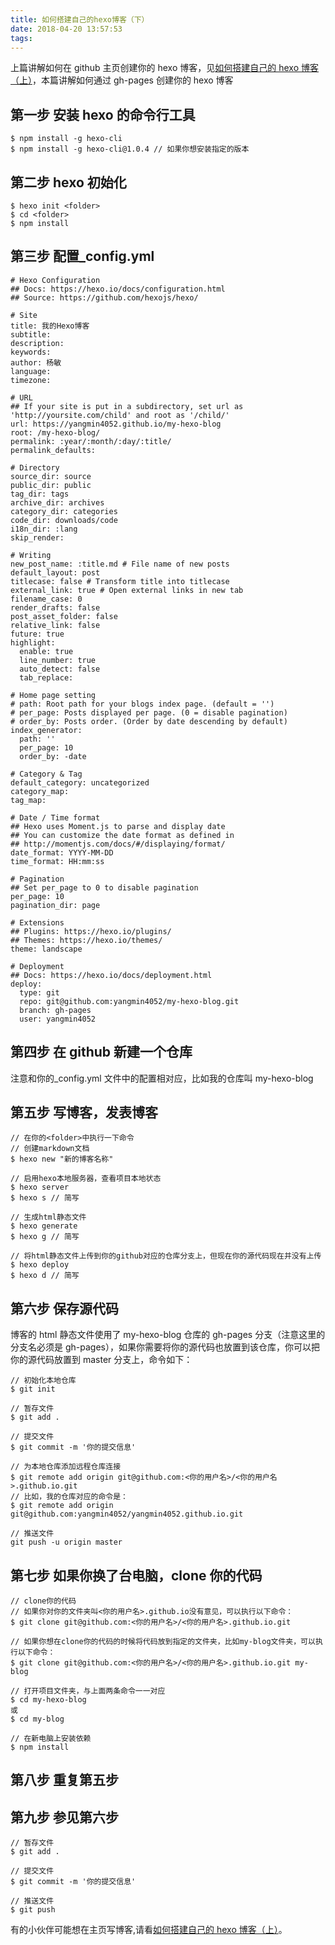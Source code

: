 ```yaml
---
title: 如何搭建自己的hexo博客（下）
date: 2018-04-20 13:57:53
tags:
---
```


上篇讲解如何在 github 主页创建你的 hexo 博客，见[如何搭建自己的 hexo 博客（上）](https://yangmin4052.github.io/my-hexo-blog/2018/04/20/%E5%A6%82%E4%BD%95%E6%90%AD%E5%BB%BA%E8%87%AA%E5%B7%B1%E7%9A%84hexo%E5%8D%9A%E5%AE%A2%EF%BC%88%E4%B8%8A%EF%BC%89/)，本篇讲解如何通过 gh-pages 创建你的 hexo 博客

## 第一步 安装 hexo 的命令行工具

```
$ npm install -g hexo-cli
$ npm install -g hexo-cli@1.0.4 // 如果你想安装指定的版本
```

## 第二步 hexo 初始化

```
$ hexo init <folder>
$ cd <folder>
$ npm install
```

## 第三步 配置\_config.yml

```
# Hexo Configuration
## Docs: https://hexo.io/docs/configuration.html
## Source: https://github.com/hexojs/hexo/

# Site
title: 我的Hexo博客
subtitle:
description:
keywords:
author: 杨敏
language:
timezone:

# URL
## If your site is put in a subdirectory, set url as 'http://yoursite.com/child' and root as '/child/'
url: https://yangmin4052.github.io/my-hexo-blog
root: /my-hexo-blog/
permalink: :year/:month/:day/:title/
permalink_defaults:

# Directory
source_dir: source
public_dir: public
tag_dir: tags
archive_dir: archives
category_dir: categories
code_dir: downloads/code
i18n_dir: :lang
skip_render:

# Writing
new_post_name: :title.md # File name of new posts
default_layout: post
titlecase: false # Transform title into titlecase
external_link: true # Open external links in new tab
filename_case: 0
render_drafts: false
post_asset_folder: false
relative_link: false
future: true
highlight:
  enable: true
  line_number: true
  auto_detect: false
  tab_replace:

# Home page setting
# path: Root path for your blogs index page. (default = '')
# per_page: Posts displayed per page. (0 = disable pagination)
# order_by: Posts order. (Order by date descending by default)
index_generator:
  path: ''
  per_page: 10
  order_by: -date

# Category & Tag
default_category: uncategorized
category_map:
tag_map:

# Date / Time format
## Hexo uses Moment.js to parse and display date
## You can customize the date format as defined in
## http://momentjs.com/docs/#/displaying/format/
date_format: YYYY-MM-DD
time_format: HH:mm:ss

# Pagination
## Set per_page to 0 to disable pagination
per_page: 10
pagination_dir: page

# Extensions
## Plugins: https://hexo.io/plugins/
## Themes: https://hexo.io/themes/
theme: landscape

# Deployment
## Docs: https://hexo.io/docs/deployment.html
deploy:
  type: git
  repo: git@github.com:yangmin4052/my-hexo-blog.git
  branch: gh-pages
  user: yangmin4052
```

## 第四步 在 github 新建一个仓库

注意和你的\_config.yml 文件中的配置相对应，比如我的仓库叫 my-hexo-blog

## 第五步 写博客，发表博客

```
// 在你的<folder>中执行一下命令
// 创建markdown文档
$ hexo new "新的博客名称"

// 启用hexo本地服务器，查看项目本地状态
$ hexo server
$ hexo s // 简写

// 生成html静态文件
$ hexo generate
$ hexo g // 简写

// 将html静态文件上传到你的github对应的仓库分支上，但现在你的源代码现在并没有上传
$ hexo deploy
$ hexo d // 简写
```

## 第六步 保存源代码

博客的 html 静态文件使用了 my-hexo-blog 仓库的 gh-pages 分支（注意这里的分支名必须是 gh-pages），如果你需要将你的源代码也放置到该仓库，你可以把你的源代码放置到 master 分支上，命令如下：

```
// 初始化本地仓库
$ git init

// 暂存文件
$ git add .

// 提交文件
$ git commit -m '你的提交信息'

// 为本地仓库添加远程仓库连接
$ git remote add origin git@github.com:<你的用户名>/<你的用户名>.github.io.git
// 比如，我的仓库对应的命令是：
$ git remote add origin git@github.com:yangmin4052/yangmin4052.github.io.git

// 推送文件
git push -u origin master
```

## 第七步 如果你换了台电脑，clone 你的代码

```
// clone你的代码
// 如果你对你的文件夹叫<你的用户名>.github.io没有意见，可以执行以下命令：
$ git clone git@github.com:<你的用户名>/<你的用户名>.github.io.git

// 如果你想在clone你的代码的时候将代码放到指定的文件夹，比如my-blog文件夹，可以执行以下命令：
$ git clone git@github.com:<你的用户名>/<你的用户名>.github.io.git my-blog

// 打开项目文件夹，与上面两条命令一一对应
$ cd my-hexo-blog
或
$ cd my-blog

// 在新电脑上安装依赖
$ npm install
```

## 第八步 重复第五步

## 第九步 参见第六步

```
// 暂存文件
$ git add .

// 提交文件
$ git commit -m '你的提交信息'

// 推送文件
$ git push
```

有的小伙伴可能想在主页写博客,请看[如何搭建自己的 hexo 博客（上）](https://yangmin4052.github.io/my-hexo-blog/2018/04/20/%E5%A6%82%E4%BD%95%E6%90%AD%E5%BB%BA%E8%87%AA%E5%B7%B1%E7%9A%84hexo%E5%8D%9A%E5%AE%A2%EF%BC%88%E4%B8%8A%EF%BC%89/)。

